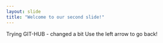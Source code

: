 ```yaml
---
layout: slide
title: "Welcome to our second slide!"
---
```

Trying GIT-HUB - changed a bit
Use the left arrow to go back!
